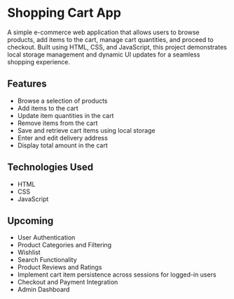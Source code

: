 # Shopping Cart App

A simple e-commerce web application that allows users to browse products, add items to the cart, manage cart quantities, and proceed to checkout. Built using HTML, CSS, and JavaScript, this project demonstrates local storage management and dynamic UI updates for a seamless shopping experience.


## Features

- Browse a selection of products
- Add items to the cart
- Update item quantities in the cart
- Remove items from the cart
- Save and retrieve cart items using local storage
- Enter and edit delivery address
- Display total amount in the cart

## Technologies Used

- HTML
- CSS
- JavaScript

## Upcoming

- User Authentication
- Product Categories and Filtering
- Wishlist
- Search Functionality
- Product Reviews and Ratings
- Implement cart item persistence across sessions for logged-in users
- Checkout and Payment Integration
- Admin Dashboard
